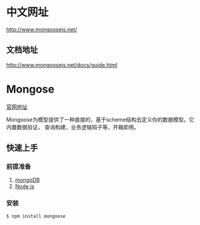 # 中文网址

http://www.mongoosejs.net/

## 文档地址

http://www.mongoosejs.net/docs/guide.html


# Mongose
[官网地址](http://www.mongoosejs.net/)

Mongoose为模型提供了一种直接的，基于scheme结构去定义你的数据模型。它内置数据验证， 查询构建，业务逻辑钩子等，开箱即用。

## 快速上手
### 前提准备
1. [mongoDB](http://www.mongodb.org/downloads) 
2. [Node.js](http://nodejs.org/)

### 安装
```bash
$ npm install mongoose
```


